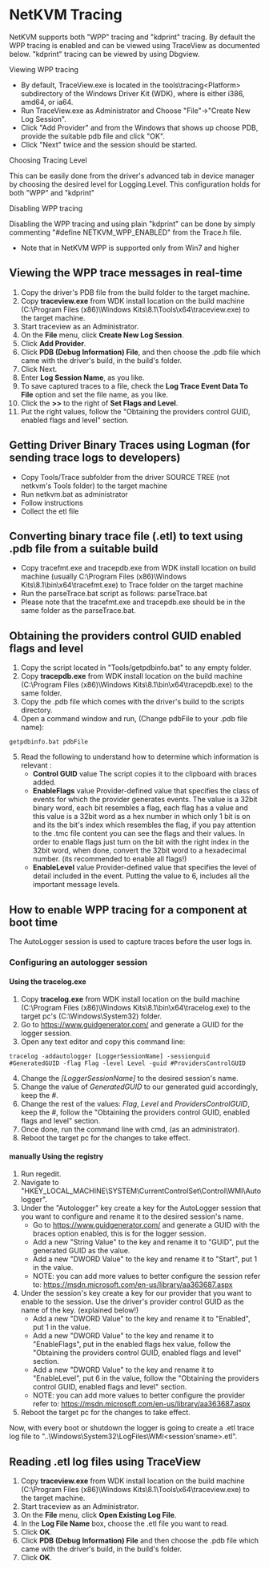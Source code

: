 # NetKVM Tracing #

NetKVM supports both "WPP" tracing and "kdprint" tracing. By default the WPP
tracing is enabled and can be viewed using TraceView as documented below. "kdprint"
tracing can be viewed by using Dbgview.

Viewing WPP tracing

* By default, TraceView.exe is located in the tools\tracing\<Platform> subdirectory
  of the Windows Driver Kit (WDK), where <Platform> is either i386, amd64, or ia64.
* Run TraceView.exe as Administrator and Choose "File"->"Create New Log Session".
* Click "Add Provider" and from the Windows that shows up choose PDB, provide
  the suitable pdb file and click "OK".
* Click "Next" twice and the session should be started.

Choosing Tracing Level

This can be easily done from the driver's advanced tab in device manager by
choosing the desired level for Logging.Level. This configuration holds for both
"WPP" and "kdprint"

Disabling WPP tracing

Disabling the WPP tracing and using plain "kdprint" can be done by simply commenting
"#define NETKVM_WPP_ENABLED" from the Trace.h file.

* Note that in NetKVM WPP is supported only from Win7 and higher

## Viewing the WPP trace messages in real-time ##

1. Copy the driver's PDB file from the build folder to the target machine.
2. Copy **traceview.exe** from WDK install location on the build machine (C:\Program Files (x86)\Windows Kits\8.1\Tools\x64\traceview.exe) to the target machine.
3. Start traceview as an Administrator.
4. On the **File** menu, click **Create New Log Session**.
5. Click **Add Provider**.
6. Click **PDB (Debug Information) File**, and then choose the .pdb file which came with the driver's build, in the build's folder.
7. Click Next.
8. Enter **Log Session Name**, as you like.
9. To save captured traces to a file, check the **Log Trace Event Data To File** option and set the file name, as you like.
10. Click the **>>** to the right of **Set Flags and Level**.
11. Put the right values, follow the "Obtaining the providers control GUID, enabled flags and level" section.

## Getting Driver Binary Traces using Logman (for sending trace logs to developers) ##

* Copy Tools/Trace subfolder from the driver SOURCE TREE (not netkvm's Tools folder) to the target machine
* Run netkvm.bat as administrator
* Follow instructions
* Collect the etl file

## Converting binary trace file (.etl) to text using .pdb file from a suitable build ##

* Copy tracefmt.exe and tracepdb.exe from WDK install location on build machine
  (usually C:\Program Files (x86)\Windows Kits\8.1\bin\x64\tracefmt.exe)
  to Trace folder on the target machine
* Run the parseTrace.bat script as follows:
  parseTrace.bat <The suitable pdp file for build> <The collected etl file>
* Please note that the tracefmt.exe and tracepdb.exe should be in the same folder
  as the parseTrace.bat.

## Obtaining the providers control GUID enabled flags and level ##

1. Copy the script located in "Tools/getpdbinfo.bat" to any empty folder.
2. Copy **tracepdb.exe** from WDK install location on the build machine (C:\Program Files (x86)\Windows Kits\8.1\bin\x64\tracepdb.exe) to the same folder.
3. Copy the .pdb file which comes with the driver's build to the scripts directory.
4. Open a command window and run, (Change pdbFile to your .pdb file name):
```
getpdbinfo.bat pdbFile
```
5. Read the following to understand how to determine which information is relevant :
   - **Control GUID** value
     The script copies it to the clipboard with braces added.
   - **EnableFlags** value
     Provider-defined value that specifies the class of events for which the provider generates events.
     The value is a 32bit binary word, each bit resembles a flag, each flag has a value and this value is a 32bit word as a hex number in which only 1 bit is on and its the bit's index which resembles the flag, if you pay attention to the .tmc file content you can see the flags and their values.
     In order to enable flags just turn on the bit with the right index in the 32bit word, when done, convert the 32bit word to a hexadecimal number. (its recommended to enable all flags!)
   - **EnableLevel** value
     Provider-defined value that specifies the level of detail included in the event.
     Putting the value to 6, includes all the important message levels.

## How to enable WPP tracing for a component at boot time ##

The AutoLogger session is used to capture traces before the user logs in.

### Configuring an autologger session ###

#### Using the tracelog.exe ####

1. Copy **tracelog.exe** from WDK install location on the build machine (C:\Program Files (x86)\Windows Kits\8.1\bin\x64\tracelog.exe) to the target pc's (C:\Windows\System32) folder.
2. Go to https://www.guidgenerator.com/ and generate a GUID for the logger session.
3. Open any text editor and copy this command line:
```
tracelog -addautologger [LoggerSessionName] -sessionguid #GeneratedGUID -flag Flag -level Level -guid #ProvidersControlGUID
```
4. Change the _[LoggerSessionName]_ to the desired session's name.
5. Change the value of _GeneratedGUID_ to our generated guid accordingly, keep the #.
6. Change the rest of the values: _Flag_, _Level_ and _ProvidersControlGUID_, keep the #, follow the "Obtaining the providers control GUID, enabled flags and level" section.
7. Once done, run the command line with cmd, (as an administrator).
8. Reboot the target pc for the changes to take effect.

#### **manually** Using the registry ####

1. Run regedit.
2. Navigate to "HKEY_LOCAL_MACHINE\SYSTEM\CurrentControlSet\Control\WMI\Autologger".
3. Under the "Autologger" key create a key for the AutoLogger session that you want to configure and rename it to the desired session's name.
   - Go to https://www.guidgenerator.com/ and generate a GUID with the braces option enabled, this is for the logger session.
   - Add a new "String Value" to the key and rename it to "GUID", put the generated GUID as the value.
   - Add a new "DWORD Value" to the key and rename it to "Start", put 1 in the value.
   - NOTE: you can add more values to better configure the session refer to: https://msdn.microsoft.com/en-us/library/aa363687.aspx
4. Under the session's key create a key for our provider that you want to enable to the session. Use the driver's provider control GUID as the name of the key. (explained below!)
   - Add a new "DWORD Value" to the key and rename it to "Enabled", put 1 in the value.
   - Add a new "DWORD Value" to the key and rename it to "EnableFlags", put in the enabled flags hex value, follow the "Obtaining the providers control GUID, enabled flags and level" section.
   - Add a new "DWORD Value" to the key and rename it to "EnableLevel", put 6 in the value, follow the "Obtaining the providers control GUID, enabled flags and level" section.
   - NOTE: you can add more values to better configure the provider refer to: https://msdn.microsoft.com/en-us/library/aa363687.aspx
5. Reboot the target pc for the changes to take effect.

Now, with every boot or shutdown the logger is going to create a .etl trace log file to "..\Windows\System32\LogFiles\WMI\<session'sname>.etl".

## Reading .etl log files using TraceView ##

1. Copy **traceview.exe** from WDK install location on the build machine (C:\Program Files (x86)\Windows Kits\8.1\Tools\x64\traceview.exe) to the target machine.
2. Start traceview as an Administrator.
3. On the **File** menu, click **Open Existing Log File**.
4. In the **Log File Name** box, choose the .etl file you want to read.
5. Click **OK**.
6. Click **PDB (Debug Information) File** and then choose the .pdb file which came with the driver's build, in the build's folder.
7. Click **OK**.
